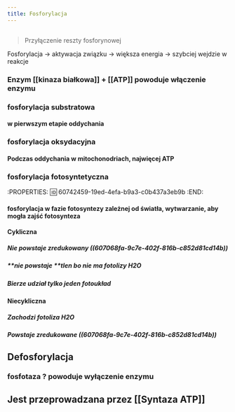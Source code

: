 ```yaml
---
title: Fosforylacja
---
```


## 
> Przyłączenie reszty fosforynowej

Fosforylacja → aktywacja związku → większa energia → szybciej wejdzie w reakcje
### Enzym [[kinaza białkowa]] + [[ATP]] powoduje **włączenie enzymu**
### fosforylacja substratowa
#### w pierwszym etapie oddychania
### fosforylacja oksydacyjna
#### Podczas oddychania w mitochonodriach, najwięcej ATP
### fosforylacja fotosyntetyczna
:PROPERTIES:
:id: 60742459-19ed-4efa-b9a3-c0b437a3eb9b
:END:
#### fosforylacja w fazie fotosyntezy zależnej od światła, wytwarzanie, aby mogła zajść fotosynteza
#### Cykliczna
##### **Nie powstaje** zredukowany ((607068fa-9c7e-402f-816b-c852d81cd14b))
##### **nie powstaje **tlen bo nie ma fotolizy H2O
##### Bierze udział tylko jeden fotoukład
#### Niecykliczna
##### Zachodzi fotoliza H2O
##### Powstaje zredukowane ((607068fa-9c7e-402f-816b-c852d81cd14b))
## Defosforylacja
### fosfotaza ? powoduje wyłączenie enzymu
## Jest przeprowadzana przez [[Syntaza ATP]]
